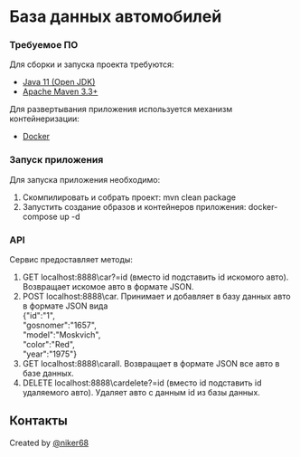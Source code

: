 # База данных автомобилей

### Требуемое ПО

Для сборки и запуска проекта требуются:
- [Java 11 (Open JDK)](https://openjdk.java.net/projects/jdk/11/)
- [Apache Maven 3.3+](https://maven.apache.org/)

Для развертывания приложения используется механизм контейнеризации:
- [Docker](https://www.docker.com/)

### Запуск приложения

Для запуска приложения необходимо:
1. Скомпилировать и собрать проект: mvn clean package
2. Запустить создание образов и контейнеров приложения: docker-compose up -d

### API

Сервис предоставляет методы:
1. GET localhost:8888\car?=id (вместо id подставить id искомого авто). Возвращает искомое авто в формате JSON.
2. POST localhost:8888\car. Принимает и добавляет в базу данных авто в формате JSON вида  
{"id":"1",  
"gosnomer":"1657",  
"model":"Moskvich",  
"color":"Red",  
"year":"1975"}   
3. GET localhost:8888\carall. Возвращает в формате JSON все авто в базе данных.
4. DELETE localhost:8888\cardelete?=id (вместо id подставить id удаляемого авто). Удаляет авто с данным id из базы данных.
  
## Контакты
  Created by [@niker68](mailto:niker68@yandex.ru)
